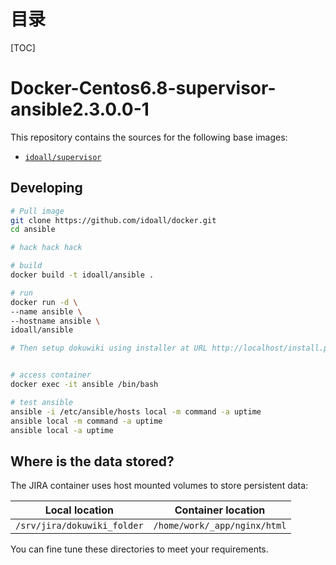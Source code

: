 # 目录

[TOC]

# Docker-Centos6.8-supervisor-ansible2.3.0.0-1


This repository contains the sources for the following base images:
- [`idoall/supervisor`](https://hub.docker.com/r/idoall/nsupervisor/)


## Developing

```bash
# Pull image
git clone https://github.com/idoall/docker.git
cd ansible

# hack hack hack

# build
docker build -t idoall/ansible .

# run
docker run -d \
--name ansible \
--hostname ansible \
idoall/ansible

# Then setup dokuwiki using installer at URL http://localhost/install.php


# access container
docker exec -it ansible /bin/bash

# test ansible
ansible -i /etc/ansible/hosts local -m command -a uptime
ansible local -m command -a uptime
ansible local -a uptime
```


## Where is the data stored? 

The JIRA container uses host mounted volumes to store persistent data:

| Local location            | Container location |
| ------------------------- | ------------------ |
| `/srv/jira/dokuwiki_folder` | `/home/work/_app/nginx/html`   |

You can fine tune these directories to meet your requirements.